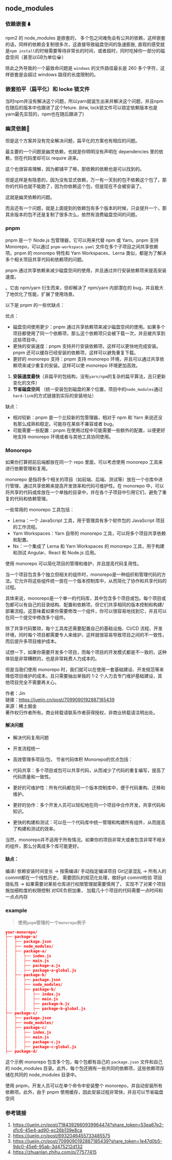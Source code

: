 ## node_modules

### 依赖嵌套🪆
npm2 的 node_modules 是嵌套的， 多个包之间难免会有公共的依赖，这样嵌套的话，同样的依赖会复制很多次，这直接导致磁盘空间的急速膨胀, 直观的感受就是`npm install`的时候需要等待非常长的时间，或者超时，同时吃掉你一部分的磁盘空间（甚至以GB为单位😭） 

除此之外导致的一个最致命问题是 `windows` 的文件路径最长是 260 多个字符，这样嵌套是会超过 windows 路径的长度限制的。

### 嵌套拍平（扁平化）和 locke 锁文件
当时npm并没有解决这个问题，所以yarn就诞生出来并解决这个问题，并且npm在随后的版本中也跟进了这个feture. (btw, lock锁文件可以锁定依赖版本也是yarn最先实现的，npm也在随后跟进了)


### 幽灵依赖👻
但是这个方案并没有完全解决问题，扁平化的方案也有相应的问题。

最主要的一个问题是幽灵依赖，也就是你明明没有声明在 dependencies 里的依赖，但在代码里却可以 require 进来。

这个也很容易理解，因为都铺平了嘛，那依赖的依赖也是可以找到的。

但是这样是有隐患的，因为没有显式依赖，万一有一天别的包不依赖这个包了，那你的代码也就不能跑了，因为你依赖这个包，但是现在不会被安装了。

这就是幽灵依赖的问题。

而且还有一个问题，就是上面提到的依赖包有多个版本的时候，只会提升一个，那其余版本的包不还是复制了很多次么，依然有浪费磁盘空间的问题。

### pnpm
pnpm 是一个 Node.js 包管理器，它可以用来代替 npm 或 Yarn。pnpm 支持 Monorepo，可以通过 `pnpm-workspace.yaml` 文件在多个子项目之间共享依赖项。pnpm 的 monorepo 特性和 Yarn Workspaces、Lerna 类似，都是为了解决多个相关项目共享代码和依赖项的问题。

pnpm 通过共享依赖来减少磁盘空间的使用，并且通过并行安装依赖项来提高安装速度。

。它由 npm/yarn 衍生而来，但却解决了 npm/yarn 内部潜在的 bug，并且极大了地优化了性能，扩展了使用场景。

以下是 pnpm 的一些优缺点：

优点：

-   磁盘空间使用更少：pnpm 通过共享依赖项来减少磁盘空间的使用。如果多个项目都使用了同一个依赖项，那么这个依赖项只会被下载一次，并且被共享到这些项目中。
-   更快的安装速度：pnpm 支持并行安装依赖项，这样可以更快地完成安装。pnpm 还可以缓存已经安装的依赖项，这样可以避免重复下载。
-   更好的 monorepo 支持：pnpm 支持 monorepo 环境，并且可以通过共享依赖项来减少重复的安装。这样可以使 monorepo 环境更加高效。

1.  **安装速度最快**（非扁平的包结构，没有`yarn/npm`的复杂的扁平算法，且只更新变化的文件）
2.  **节省磁盘空间** （统一安装包到磁盘的某个位置，项目中的`node_modules`通过`hard-link`的方式链接到实际的安装地址）

缺点：

-   相对较新：pnpm 是一个比较新的包管理器，相对于 npm 和 Yarn 来说还没有那么成熟和稳定。可能存在某些不兼容或者 bug。
-   可能需要一些配置：pnpm 在使用过程中可能需要一些额外的配置，以便更好地支持 monorepo 环境或者与其他工具协同使用。



### Monorepo
如果你打算把前后端都放在同一个 repo 里面，可以考虑使用 monorepo 工具来
进行依赖管理和复用。

monorepo 是指将多个相关的项目（如前端、后端、测试等）放在一个仓库中进行管理，通过共享依赖来提高开发效率和代码可维护性。在 monorepo 中，可以将共享的代码或库放在一个单独的目录中，并在各个子项目中引用它们，避免了重复的代码和依赖管理。

一些常用的 monorepo 工具包括：

-   Lerna：一个 JavaScript 工具，用于管理具有多个软件包的 JavaScript 项目的工作流程。
-   Yarn Workspaces：Yarn 自带的 monorepo 工具，可以将多个项目共享依赖和配置。
-   Nx：一个集成了 Lerna 和 Yarn Workspaces 的 monorepo 工具，用于构建和测试 Angular、React 和 Node.js 应用。

使用 monorepo 可以简化项目的管理和维护，并且提高代码复用性。


当一个项目包含多个独立但相关的组件时，monorepo是一种组织和管理代码的方法。它允许将这些组件统一放在一个版本控制库中，从而简化了协作和共享代码的过程。

具体来说，monorepo是一个单一的代码库，其中包含多个项目或包。每个项目或包都可以有自己的目录结构、配置和依赖项，但它们共享相同的版本控制和构建/部署流程。这意味着如果你需要修改一个组件，你可以很容易地找到它，并且可以在同一个提交中修改多个组件。

除了共享代码繁琐，每个工具库还需要配置自己的基础设施、CI/CD 流程、开发环境，同时每个项目都需要专人来维护，这样就很容易导致项目之间的不一致性，而后提升多项目维护成本。

试想一下，如果你需要开发多个项目，而每个项目的开发模式都是不一致的，这种体验是非常糟糕的，也是非常耗费人力成本的。

但是当我们使用 monorepo 时，我们就可以在使用一套基础建设、开发规范等来降低项目维护的成本。且只需要抽出单独的 1-2 个人力去专门维护基础建设，其他项目完全不需要再关心。

  

作者：Jin  
链接：https://juejin.cn/post/7099090192887185439  
来源：稀土掘金  
著作权归作者所有。商业转载请联系作者获得授权，非商业转载请注明出处。

####  解决问题
- 解决代码复用问题
- 开发流程统一
- 高效管理多项目/包， 节省代码体积
Monorepo的优点包括：

-   代码共享：多个项目或包可以共享代码，从而减少了代码的重复编写，提高了代码质量和一致性。
-   更好的可维护性：所有代码都在同一个版本控制库中，便于代码重构、迁移和维护。
-   更好的协作：多个开发人员可以轻松地在同一个项目中合作开发，共享代码和知识。
-   更快的构建和测试：可以在一个代码库中统一管理和构建所有组件，从而提高了构建和测试的效率。

当然，monorepo并不适用于所有情况。如果你的项目非常大或者包含非常不相关的组件，那么分离成多个库可能更好。

#### 缺点：
编译/ 依赖安装时间变长  ->  按需编译/ 手动指定编译项目
Git记录混乱 -> 所有人的commit都在一个线性历史， 需要团队的规范化处理，做好git commit检验
项目隐私性 -> 如果需要对某些仓库进行权限管理就需要慎用了， 实现不了对某个项目施加细粒度的权限控制
对IDE负担加重， 加载几十个项目的代码需要一点时间和一点点内存

### example


> 使用`pnpm`管理的一个`monorepo`例子

```json
your-monorepo/  
├── package-a/  
│   ├── package.json  
│   ├── node_modules/  
│   ├── package-a/  
│   │   ├── index.js  
│   │   ├── main.js  
│   │   ├── package-a.js  
│   │   ├── package-a-global.js  
│   ├── package-b/  
│   │   ├── package.json  
│   │   ├── node_modules/  
│   │   ├── package-b/  
│   │   │   ├── index.js  
│   │   │   ├── main.js  
│   │   │   ├── package-b.js  
│   │   │   ├── package-b-global.js  
├── package-c/  
│   ├── package.json  
│   ├── node_modules/  
│   ├── package-c/  
│   │   ├── index.js  
│   │   ├── main.js  
│   │   ├── package-c.js  
│   │   ├── package-c-global.js  
├── package-d/  

```

这个示例 monorepo 包含多个包，每个包都有自己的 `package.json` 文件和自己的 node_modules 目录。此外，每个包还拥有一些共同的依赖项，这些依赖项存储在共同的 node_modules 目录中。

使用 pnpm，开发人员可以在单个命令中安装整个 monorepo，并自动安装所有依赖项。此外，由于 pnpm 使用缓存，因此安装过程非常快，并且可以节省磁盘空间







### 参考链接
1. https://juejin.cn/post/7184392660939964474?share_token=53ea67e2-d1c6-45e4-ad90-ec26b139e8ca
2. https://juejin.cn/post/6932046455733485575
3. https://juejin.cn/post/7099090192887185439?share_token=1e47d0b5-9dc0-45e6-95ab-3d475212d132
4. https://zhuanlan.zhihu.com/p/77577415